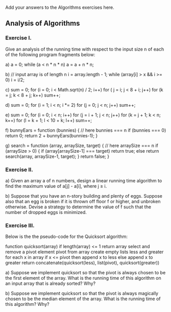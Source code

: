 Add your answers to the Algorithms exercises here.

## Analysis of Algorithms

### Exercise I. 

Give an analysis of the running time with respect to the input size n of each of the following program fragments below:

a)  a = 0;
    while (a < n * n * n)
        a = a + n * n;

b) // input array is of length n
    i = array.length - 1;
    while (array[i] > x && i >= 0)
        i = i/2;

c)  sum = 0;
    for (i = 0; i < Math.sqrt(n) / 2; i++)
        for ( j = i; j < 8 + i; j++)
            for (k = j; k < 8 + j; k++)
                sum++;

d)  sum = 0;
    for (i = 1; i < n; i *= 2)
        for (j = 0; j < n; j++)
            sum++;

e)  sum = 0;
    for (i = 0; i < n; i++)
        for (j = i + 1; j < n; j++)
            for (k = j + 1; k < n; k++)
                for (l = k + 1; l < 10 + k; l++)
                    sum++;

f)  bunnyEars = function (bunnies) { // here bunnies === n
        if (bunnies === 0) return 0;
        return 2 + bunnyEars(bunnies-1);
    }

g)  search = function (array, arraySize, target) { // here arraySize === n
        if (arraySize > 0) {
            if (array[arraySize-1] === target) return true;
            else return search(array, arraySize-1, target);
        }
        return false;
    }

### Exercise II.

a)  Given an array a of n numbers, design a linear running time algorithm to find the maximum value of
        a[j] - a[i], where j ≥ i.

b)  Suppose that you have an n-story building and plenty of eggs. Suppose also that an egg is broken if it is thrown off floor f or higher, and unbroken otherwise. Devise a strategy to determine the value of f such that the number of dropped eggs is minimized.

### Exercise III.

Below is the the pseudo-code for the Quicksort algorithm:

function quicksort(array)
    if length(array) <= 1
        return array
    select and remove a pivot element pivot from array
    create empty lists less and greater
    for each x in array
        if x <= pivot then append x to less
        else append x to greater
    return concatenate(quicksort(less), list(pivot), quicksort(greater))

a)  Suppose we implement quicksort so that the pivot is always chosen to be the first element of the array.
What is the running time of this algorithm on an input array that is already sorted? Why?

b)  Suppose we implement quicksort so that the pivot is always magically chosen to be the median element of the array. What is the running time of this algorithm? Why?